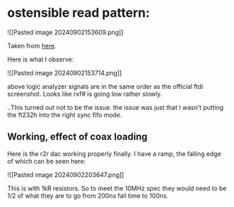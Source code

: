 

# ostensible read pattern:
![[Pasted image 20240902153609.png]]

Taken from [here](https://ftdichip.com/wp-content/uploads/2020/08/AN_130_FT2232H_Used_In_FT245-Synchronous-FIFO-Mode.pdf).

Here is what I observe:

![[Pasted image 20240902153714.png]]

above logic analyzer signals are in the same order as the official ftdi screenshot. Looks like rxf# is going low rather slowly.

..This turned out not to be the issue. the issue was just that I wasn't putting the ft232h into the right sync fifo mode.

## Working, effect of coax loading

Here is the r2r dac working properly finally. I have a ramp, the falling edge of which can be seen here:

![[Pasted image 20240902203647.png]]

This is with 1kR resistors. So to meet the 10MHz spec they would need to be 1/2 of what they are to go from 200ns fall time to 100ns.


